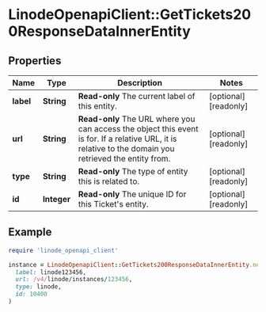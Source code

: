 # LinodeOpenapiClient::GetTickets200ResponseDataInnerEntity

## Properties

| Name | Type | Description | Notes |
| ---- | ---- | ----------- | ----- |
| **label** | **String** | __Read-only__ The current label of this entity. | [optional][readonly] |
| **url** | **String** | __Read-only__ The URL where you can access the object this event is for. If a relative URL, it is relative to the domain you retrieved the entity from. | [optional][readonly] |
| **type** | **String** | __Read-only__ The type of entity this is related to. | [optional][readonly] |
| **id** | **Integer** | __Read-only__ The unique ID for this Ticket&#39;s entity. | [optional][readonly] |

## Example

```ruby
require 'linode_openapi_client'

instance = LinodeOpenapiClient::GetTickets200ResponseDataInnerEntity.new(
  label: linode123456,
  url: /v4/linode/instances/123456,
  type: linode,
  id: 10400
)
```


